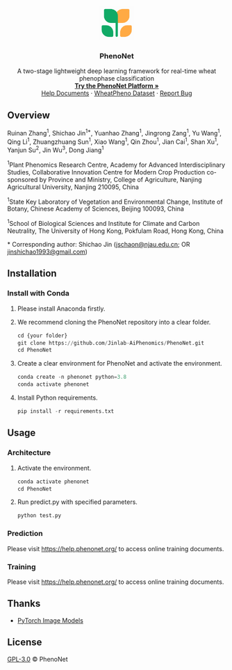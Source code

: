 <p align="center">
  <a href="https://phenonet.org/">
    <img src="./assets/images/phenonet.png" alt="Logo" width="80" height="80">
  </a>

  <h3 align="center">PhenoNet</h3>
  <p align="center">
    A two-stage lightweight deep learning framework for real-time wheat phenophase classification
    <br />
    <a href="https://phenonet.org/"><strong>Try the PhenoNet Platform »</strong></a>
    <br />
     <a href="https://help.phenonet.org/">Help Documents</a>
    ·
    <a href="https://datahub.aiphenomics.com/phenonet.html/">WheatPheno Dataset</a>
    ·
      <a href="https://github.com/Jinlab-AiPhenomics/PhenoNet/issues">Report Bug</a>
</p>

## Overview
Ruinan Zhang<sup>1</sup>, Shichao Jin<sup>1*</sup>, Yuanhao Zhang<sup>1</sup>, Jingrong Zang<sup>1</sup>, Yu Wang<sup>1</sup>, Qing Li<sup>1</sup>, Zhuangzhuang Sun<sup>1</sup>, Xiao Wang<sup>1</sup>, Qin Zhou<sup>1</sup>, Jian Cai<sup>1</sup>, Shan Xu<sup>1</sup>, Yanjun Su<sup>2</sup>, Jin Wu<sup>3</sup>, Dong Jiang<sup>1</sup>

<sup>1</sup>Plant Phenomics Research Centre, Academy for Advanced Interdisciplinary Studies, Collaborative Innovation Centre for Modern Crop Production co-sponsored by Province and Ministry, College of Agriculture, Nanjing Agricultural University, Nanjing 210095, China

<sup>1</sup>State Key Laboratory of Vegetation and Environmental Change, Institute of Botany, Chinese Academy of Sciences, Beijing 100093, China

<sup>1</sup>School of Biological Sciences and Institute for Climate and Carbon Neutrality, The University of Hong Kong, Pokfulam Road, Hong Kong, China

\* Corresponding author: Shichao Jin ([jschaon@njau.edu.cn](mailto:jschaon@njau.edu.cn); OR jinshichao1993@gmail.com)

## Installation
### Install with Conda
1. Please install Anaconda firstly.

2. We recommend cloning the PhenoNet repository into a clear folder.

   ```python
   cd {your folder}
   git clone https://github.com/Jinlab-AiPhenomics/PhenoNet.git
   cd PhenoNet
   ```

3. Create a clear environment for PhenoNet and activate the environment.

   ```python
   conda create -n phenonet python=3.8
   conda activate phenonet
   ```
4. Install Python requirements.

   ```python
   pip install -r requirements.txt
   ```
## Usage

### Architecture

1. Activate the environment.

   ```	python
   conda activate phenonet
   cd PhenoNet
   ```
   
2. Run predict.py with specified parameters.

   ```python
   python test.py
   ```

### Prediction

Please visit https://help.phenonet.org/ to access online training documents.

### Training

Please visit https://help.phenonet.org/ to access online training documents.

## Thanks

- [PyTorch Image Models](https://github.com/huggingface/pytorch-image-models/tree/main)

## License

[GPL-3.0](LICENSE) © PhenoNet